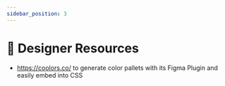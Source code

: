 ```yaml
---
sidebar_position: 3
---
```


# 🎨 Designer Resources
- https://coolors.co/ to generate color pallets with its Figma Plugin and easily embed into CSS